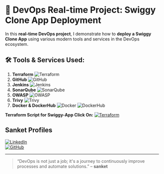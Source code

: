 # 🚀 **DevOps Real-time Project: Swiggy Clone App Deployment**

In this **real-time DevOps project**, I demonstrate how to **deploy a Swiggy Clone App** using various modern tools and services in the DevOps ecosystem.
## 🛠️ Tools & Services Used:

1. **Terraform** ![Terraform](https://img.shields.io/badge/Terraform-7B42BC?style=flat-square&logo=terraform&logoColor=white)
2. **GitHub** ![GitHub](https://img.shields.io/badge/GitHub-181717?style=flat-square&logo=github&logoColor=white)
3. **Jenkins** ![Jenkins](https://img.shields.io/badge/Jenkins-D24939?style=flat-square&logo=jenkins&logoColor=white)
4. **SonarQube** ![SonarQube](https://img.shields.io/badge/SonarQube-4E9BCD?style=flat-square&logo=sonarqube&logoColor=white)
5. **OWASP** ![OWASP](https://img.shields.io/badge/OWASP-000000?style=flat-square&logo=owasp&logoColor=white)
6. **Trivy** ![Trivy](https://img.shields.io/badge/Trivy-00979D?style=flat-square&logo=trivy&logoColor=white)
7. **Docker & DockerHub** ![Docker](https://img.shields.io/badge/Docker-2496ED?style=flat-square&logo=docker&logoColor=white) ![DockerHub](https://img.shields.io/badge/DockerHub-2496ED?style=flat-square&logo=docker&logoColor=white)

**Terraform Script for Swiggy-App Click On:** [![Terraform](https://img.shields.io/badge/Terraform-purple?logo=terraform&logoColor=white)](https://github.com/sanketpatil461/Terraform-Scripts-for-Swiggy-App-.git)

**Sanket Profiles**   
---
[![LinkedIn](https://img.shields.io/badge/LinkedIn-blue?logo=linkedin&logoColor=white)](https://www.linkedin.com/in/sanket-pise-86459318a)  
[![GitHub](https://img.shields.io/badge/GitHub-black?logo=github&logoColor=white)](https://github.com/sanketpise461)  

---

> “DevOps is not just a job; it's a journey to continuously improve processes and automate solutions.” – **sanket**
